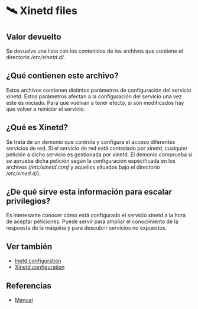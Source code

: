 # 🛰️ Xinetd files

## Valor devuelto
Se devuelve una lista con los contenidos de los archivos que contiene el directorio */etc/xinetd.d/*.

## ¿Qué contienen este archivo?
Estos archivos contienen distintos parámetros de configuración del servicio xinetd. Estos parámetros afectan a la configuración del servicio una vez este es iniciado. Para que vuelvan a tener efecto, si son modificados hay que volver a reiniciar el servicio.

## ¿Qué es Xinetd?
Se trata de un demonio que controla y configura el acceso diferentes servicios de red. Si el servicio de red está controlado por xinetd, cualquier petición a dicho servicio es gestionada por xinetd. El demonio comprueba si se aprueba dicha petición según la configuración especificada en los archivos (*/etc/xinetd.conf* y aquellos situados bajo el directorio */etc/xined.d/*).

## ¿De qué sirve esta información para escalar privilegios?
Es interesante conocer cómo está configurado el servicio xinetd a la hora de aceptar peticiones. Puede servir para ampliar el conocimiento de la respuesta de la máquina y para descubrir servicios no expuestos.

## Ver también
- [Inetd configuration](inetd)
- [Xinetd configuration](xinetd)

## Referencias
- [Manual](https://linux.die.net/man/5/xinetd.conf)
